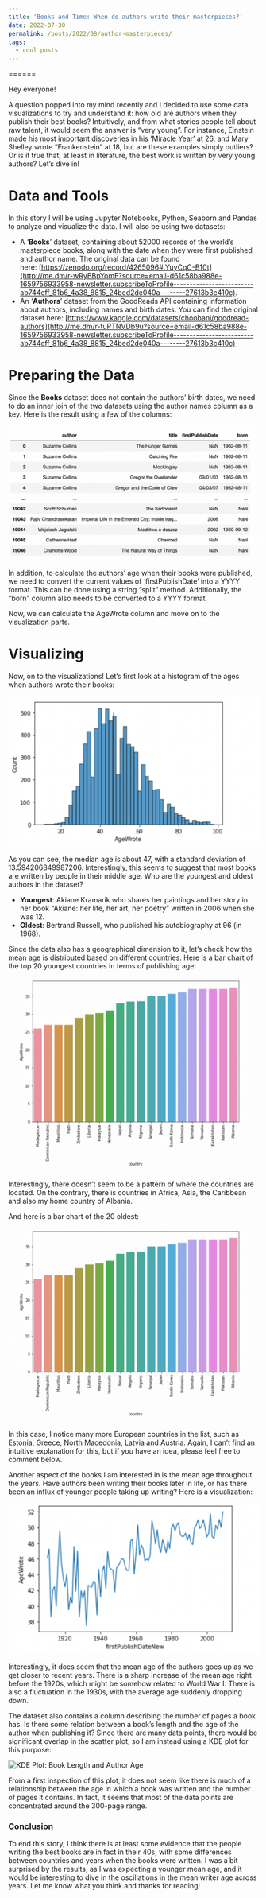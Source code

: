 ```yaml
---
title: 'Books and Time: When do authors write their masterpieces?'
date: 2022-07-30
permalink: /posts/2022/08/author-masterpieces/
tags:
  - cool posts
---
```


======

Hey everyone!

A question popped into my mind recently and I decided to use some data visualizations to try and understand it: how old are authors when they publish their best books? Intuitively, and from what stories people tell about raw talent, it would seem the answer is “very young”. For instance, Einstein made his most important discoveries in his ‘Miracle Year’ at 26, and Mary Shelley wrote “Frankenstein” at 18, but are these examples simply outliers? Or is it true that, at least in literature, the best work is written by very young authors? Let’s dive in!

# **Data and Tools**

In this story I will be using Jupyter Notebooks, Python, Seaborn and Pandas to analyze and visualize the data. I will also be using two datasets:

- A ‘**Books**’ dataset, containing about 52000 records of the world’s masterpiece books, along with the date when they were first published and author name. The original data can be found here: [https://zenodo.org/record/4265096#.YuyCqC-B10t](http://me.dm/r-wRyBBpYomF?source=email-d61c58ba988e-1659756933958-newsletter.subscribeToProfile-------------------------ab744cff_81b6_4a38_8815_24bed2de040a--------27613b3c410c).
- An ‘**Authors**’ dataset from the GoodReads API containing information about authors, including names and birth dates. You can find the original dataset here: [https://www.kaggle.com/datasets/choobani/goodread-authors](http://me.dm/r-tuPTNVDb9u?source=email-d61c58ba988e-1659756933958-newsletter.subscribeToProfile-------------------------ab744cff_81b6_4a38_8815_24bed2de040a--------27613b3c410c)

# **Preparing the Data**

Since the **Books** dataset does not contain the authors’ birth dates, we need to do an inner join of the two datasets using the author names column as a key. Here is the result using a few of the columns:

![Books Table](/images/bookstable.png)


In addition, to calculate the authors’ age when their books were published, we need to convert the current values of ‘firstPublishDate’ into a YYYY format. This can be done using a string “split” method. Additionally, the “born” column also needs to be converted to a YYYY format.

Now, we can calculate the AgeWrote column and move on to the visualization parts.

# **Visualizing**

Now, on to the visualizations! Let’s first look at a histogram of the ages when authors wrote their books:

![Ages of Authors](/images/bookshist.png)


As you can see, the median age is about 47, with a standard deviation of 13.594206849987206. Interestingly, this seems to suggest that most books are written by people in their middle age. Who are the youngest and oldest authors in the dataset?

- **Youngest**: Akiane Kramarik who shares her paintings and her story in her book “Akiane: her life, her art, her poetry” written in 2006 when she was 12.
- **Oldest**: Bertrand Russell, who published his autobiography at 96 (in 1968).

Since the data also has a geographical dimension to it, let’s check how the mean age is distributed based on different countries. Here is a bar chart of the top 20 youngest countries in terms of publishing age:


![Youngest Countries of Origin](/images/booksbar.png)

Interestingly, there doesn’t seem to be a pattern of where the countries are located. On the contrary, there is countries in Africa, Asia, the Caribbean and also my home country of Albania.

And here is a bar chart of the 20 oldest:

![Oldest Countries of Origin](/images/booksbar2.png)


In this case, I notice many more European countries in the list, such as Estonia, Greece, North Macedonia, Latvia and Austria. Again, I can’t find an intuitive explanation for this, but if you have an idea, please feel free to comment below.

Another aspect of the books I am interested in is the mean age throughout the years. Have authors been writing their books later in life, or has there been an influx of younger people taking up writing? Here is a visualization:

![Mean Age Through the Years](/images/bookstime.png)

Interestingly, it does seem that the mean age of the authors goes up as we get closer to recent years. There is a sharp increase of the mean age right before the 1920s, which might be somehow related to World War I. There is also a fluctuation in the 1930s, with the average age suddenly dropping down.

The dataset also contains a column describing the number of pages a book has. Is there some relation between a book’s length and the age of the author when publishing it? Since there are many data points, there would be significant overlap in the scatter plot, so I am instead using a KDE plot for this purpose:

![KDE Plot: Book Length and Author Age](/images/bookskkde.png)

From a first inspection of this plot, it does not seem like there is much of a relationship between the age in which a book was written and the number of pages it contains. In fact, it seems that most of the data points are concentrated around the 300-page range.

### **Conclusion**

To end this story, I think there is at least some evidence that the people writing the best books are in fact in their 40s, with some differences between countries and years when the books were written. I was a bit surprised by the results, as I was expecting a younger mean age, and it would be interesting to dive in the oscillations in the mean writer age across years. Let me know what you think and thanks for reading!